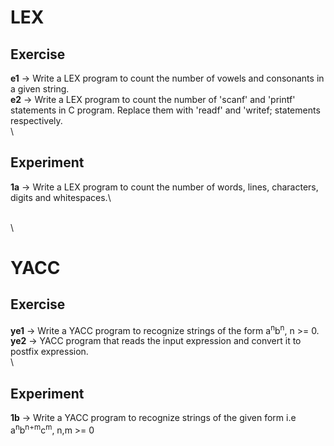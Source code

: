 # LEX
## Exercise
__e1__ -> Write a LEX program to count the number of vowels and consonants in a given string.\
__e2__ -> Write a LEX program to count the number of 'scanf' and 'printf' statements in C program. Replace them with 'readf' and 'writef; statements respectively.\
\
## Experiment
__1a__ -> Write a LEX program to count the number of words, lines, characters, digits and whitespaces.\

\
\
# YACC
## Exercise
__ye1__ -> Write a YACC program to recognize strings of the form a<sup>n</sup>b<sup>n</sup>, n >= 0.\
__ye2__ -> YACC program that reads the input expression and convert it to postfix expression.\
\
## Experiment
__1b__ -> Write a YACC program to recognize strings of the given form i.e a<sup>n</sup>b<sup>n+m</sup>c<sup>m</sup>, n,m >= 0